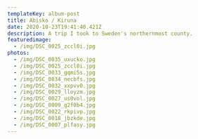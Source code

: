 ```yaml
---
templateKey: album-post
title: Abisko / Kiruna
date: 2020-10-23T19:41:40.421Z
description: A trip I took to Sweden's northernmost county.
featuredimage:
  - /img/DSC_0025_zccl0i.jpg
photos:
  - /img/DSC_0035_uxucko.jpg
  - /img/DSC_0025_zccl0i.jpg
  - /img/DSC_0033_gqmi5s.jpg
  - /img/DSC_0034_necbfs.jpg
  - /img/DSC_0032_xxpvv0.jpg
  - /img/DSC_0029_lloyzm.jpg
  - /img/DSC_0027_us0vol.jpg
  - /img/DSC_0009_g2f0b4.jpg
  - /img/DSC_0022_rkpivp.jpg
  - /img/DSC_0018_jbzkde.jpg
  - /img/DSC_0007_plfasy.jpg
---
```

